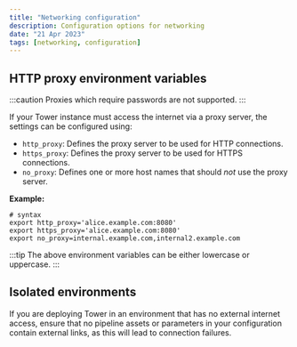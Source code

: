 ```yaml
---
title: "Networking configuration"
description: Configuration options for networking
date: "21 Apr 2023"
tags: [networking, configuration]
---
```


## HTTP proxy environment variables

:::caution
Proxies which require passwords are not supported.
:::

If your Tower instance must access the internet via a proxy server, the settings can be configured using:

- `http_proxy`: Defines the proxy server to be used for HTTP connections.
- `https_proxy`: Defines the proxy server to be used for HTTPS connections.
- `no_proxy`: Defines one or more host names that should _not_ use the proxy server.

**Example:**

```env
# syntax
export http_proxy='alice.example.com:8080'
export https_proxy='alice.example.com:8080'
export no_proxy=internal.example.com,internal2.example.com
```

:::tip
The above environment variables can be either lowercase or uppercase.
:::

## Isolated environments

If you are deploying Tower in an environment that has no external internet access, ensure that no pipeline assets or parameters in your configuration contain external links, as this will lead to connection failures.
